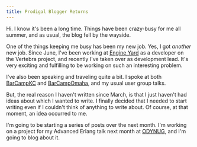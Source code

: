 ```yaml
---
title: Prodigal Blogger Returns
---
```

Hi. I know it's been a long time. Things have been crazy-busy for me all
summer, and as usual, the blog fell by the wayside.

One of the things keeping me busy has been my new job. Yes, I got _another_
new job. Since June, I've been working at [Engine Yard][1] as a developer on
the Vertebra project, and recently I've taken over as development lead. It's
very exciting and fulfilling to be working on such an interesting problem.

I've also been speaking and traveling quite a bit. I spoke at both
[BarCampKC][2] and [BarCampOmaha][3], and my usual user group talks.

But, the real reason I haven't written since March, is that I just haven't had
ideas about which I wanted to write. I finally decided that I needed to start
writing even if I couldn't think of anything to write about. Of course, at
that moment, an idea occurred to me.

I'm going to be starting a series of posts over the next month. I'm working on
a project for my Advanced Erlang talk next month at [ODYNUG][4], and I'm going
to blog about it.

   [1]: http://www.engineyard.com

   [2]: http://barcamp.org/BarCampKC

   [3]: http://www.barcampomaha.org

   [4]: http://odynug.kicks-ass.org

